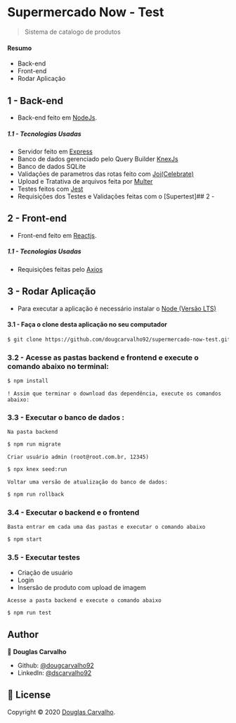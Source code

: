 # Supermercado Now - Test
> Sistema de catalogo de produtos

#### Resumo

- Back-end
- Front-end
- Rodar Aplicação
## 1 - Back-end
  - Back-end feito em [NodeJs]().

##### 1.1 - Tecnologias Usadas
- Servidor feito em [Express](https://expressjs.com/pt-br/)
- Banco de dados gerenciado pelo Query Builder [KnexJs](http://knexjs.org/)
- Banco de dados SQLite
- Validações de parametros das rotas feito com [Joi(Celebrate)](https://github.com/arb/celebrate)
- Upload e Tratativa de arquivos feita por [Multer](https://www.npmjs.com/package/multer)
- Testes feitos com [Jest](https://jestjs.io/docs/en/api)
- Requisições dos Testes e Validações feitas com o [Supertest]## 2 - 

## 2 - Front-end
 - Front-end feito em [Reactjs]().
##### 1.1 - Tecnologias Usadas
- Requisições feitas pelo [Axios](https://github.com/axios/axios)
## 3 - Rodar Aplicação
- Para executar a aplicação é necessário instalar o [Node (Versão LTS)](https://nodejs.org/en/)
#### 3.1 - Faça o clone desta aplicação no seu computador

```sh
$ git clone https://github.com/dougcarvalho92/supermercado-now-test.git
```   
### 3.2 - Acesse as pastas backend e frontend e execute o comando abaixo no terminal:

```sh
$ npm install
```
`! Assim que terminar o download das dependência, execute os comandos abaixo:`
 
### 3.3 - Executar o banco de dados :   
`Na pasta backend`
```sh
$ npm run migrate
```
`Criar usuário admin (root@root.com.br, 12345)`
```sh
$ npx knex seed:run 
```
`Voltar uma versão de atualização do banco de dados:`   
```sh
$ npm run rollback
```
### 3.4 - Executar o backend e o frontend
`Basta entrar em cada uma das pastas e executar o comando abaixo`
```sh
$ npm start
```
### 3.5 - Executar testes
- Criação de usuário
- Login
- Insersão de produto com upload de imagem

 `Acesse a pasta backend e execute o comando abaixo`

```sh
$ npm run test
```

## Author

👤 **Douglas Carvalho**

* Github: [@dougcarvalho92](https://github.com/dougcarvalho92)
* LinkedIn: [@dscarvalho92](https://linkedin.com/in/dscarvalho92)

## 📝 License

Copyright © 2020 [Douglas Carvalho](https://github.com/dougcarvalho92).
